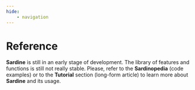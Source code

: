 ```yaml
---
hide:
    - navigation
---
```


# Reference

**Sardine** is still in an early stage of development. The library of features and functions is still not really stable. Please, refer to the **Sardinopedia** (code examples) or to the **Tutorial** section (long-form article) to learn more about **Sardine** and its usage.
